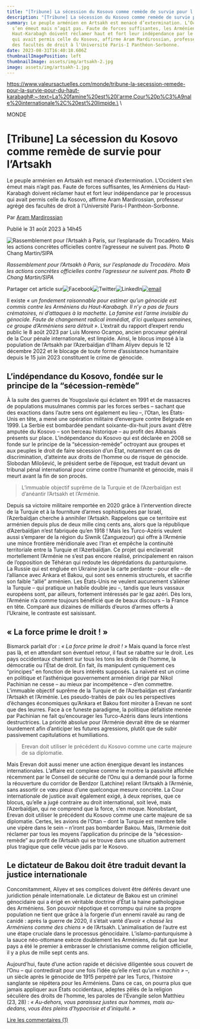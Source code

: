 ```yaml
---
title: "[Tribune] La sécession du Kosovo comme remède de survie pour l’Artsakh"
description: "[Tribune] La sécession du Kosovo comme remède de survie pour l’Artsakh"
summary: Le peuple arménien en Artsakh est menacé d’extermination. L’Occident
  s’en émeut mais n’agit pas. Faute de forces suffisantes, les Arméniens du
  Haut-Karabagh doivent réclamer haut et fort leur indépendance par le processus
  qui avait permis celle du Kosovo, affirme Aram Mardirossian, professeur agrégé
  des facultés de droit à l'Université Paris-I Panthéon-Sorbonne.
date: 2023-08-31T16:40:18.606Z
thumbnailImagePosition: left
thumbnailImage: assets/img/artsakh-2.jpg
image: assets/img/artsakh-1.jpg
---
```

https://www.valeursactuelles.com/monde/tribune-la-secession-remede-pour-la-survie-pour-du-haut-karabagh#:~:text=La%20famine%20est%20l'arme,Cour%20p%C3%A9nale%20internationale%2C%20est%20limpide.\
\
<!--StartFragment-->

MONDE

# \[Tribune] La sécession du Kosovo comme remède de survie pour l’Artsakh

Le peuple arménien en Artsakh est menacé d’extermination. L’Occident s’en émeut mais n’agit pas. Faute de forces suffisantes, les Arméniens du Haut-Karabagh doivent réclamer haut et fort leur indépendance par le processus qui avait permis celle du Kosovo, affirme Aram Mardirossian, professeur agrégé des facultés de droit à l'Université Paris-I Panthéon-Sorbonne.

Par [Aram Mardirossian](https://www.valeursactuelles.com/auteur/aram-mardirossian)

Publié le 31 août 2023 à 14h45

![Rassemblement pour l’Artsakh à Paris, sur l’esplanade du Trocadéro. Mais les actions concrètes officielles contre l’agresseur ne suivent pas. Photo © Chang Martin/SIPA](https://www.valeursactuelles.com/assets/uploads/2023/08/SIPA_01098096_0000011.jpg)

*Rassemblement pour l’Artsakh à Paris, sur l’esplanade du Trocadéro. Mais les actions concrètes officielles contre l’agresseur ne suivent pas. Photo © Chang Martin/SIPA*

Partager cet article sur![Facebook](https://www.valeursactuelles.com/assets/themes/krea-theme/images/facebook-share.svg)![Twitter](https://www.valeursactuelles.com/assets/themes/krea-theme/images/twitter-share.svg)![LinkedIn](https://www.valeursactuelles.com/assets/themes/krea-theme/images/linkedin-share.svg)[![email](https://www.valeursactuelles.com/assets/themes/krea-theme/images/email.svg)](mailto:?subject=Valeurs%20actuelles%20-%20%5BTribune%5D%20La%20s%C3%A9cession%20du%20Kosovo%20comme%20rem%C3%A8de%20de%20survie%20pour%20l%E2%80%99Artsakh&body=https://www.valeursactuelles.com/?p=276094)

Il existe *« un fondement raisonnable pour estimer qu’un génocide est commis contre les Arméniens du Haut-Karabagh. Il n’y a pas de fours crématoires, ni d’attaques à la machette. La famine est l’arme invisible du génocide. Faute de changement radical immédiat, d’ici quelques semaines, ce groupe d’Arméniens sera détruit »*. L’extrait du rapport d’expert rendu public le 8 août 2023 par Luis Moreno Ocampo, ancien procureur général de la Cour pénale internationale, est limpide. Ainsi, le blocus imposé à la population de l’Artsakh par l’Azerbaïdjan d’Ilham Aliyev depuis le 12 décembre 2022 et le blocage de toute forme d’assistance humanitaire depuis le 15 juin 2023 constituent le crime de génocide.

## L’indépendance du Kosovo, fondée sur le principe de la “sécession-remède”

À la suite des guerres de Yougoslavie qui éclatent en 1991 et de massacres de populations musulmanes commis par les forces serbes – sachant que des exactions dans l’autre sens ont également eu lieu –, l’Otan, les États-Unis en tête, a mené une opération militaire d’envergure contre Belgrade en 1999. La Serbie est bombardée pendant soixante-dix-huit jours avant d’être amputée du Kosovo – son berceau historique – au profit des Albanais présents sur place. L’indépendance du Kosovo qui est déclarée en 2008 se fonde sur le principe de la “sécession-remède” octroyant aux groupes et aux peuples le droit de faire sécession d’un État, notamment en cas de discrimination, d’atteinte aux droits de l’homme ou de risque de génocide. Slobodan Milošević, le président serbe de l’époque, est traduit devant un tribunal pénal international pour crime contre l’humanité et génocide, mais il meurt avant la fin de son procès.

> L’immuable objectif suprême de la Turquie et de l’Azerbaïdjan est d’anéantir l’Artsakh et l’Arménie.

Depuis sa victoire militaire remportée en 2020 grâce à l’intervention directe de la Turquie et à la fourniture d’armes sophistiquées par Israël, l’Azerbaïdjan cherche à annihiler l’Artsakh. Rappelons que ce territoire est arménien depuis plus de deux mille cinq cents ans, alors que la république d’Azerbaïdjan n’est fabriquée qu’en 1918 ! Mais les Turco-Azéris veulent aussi s’emparer de la région du Siwnik (Zanguezour) qui offre à l’Arménie une mince frontière méridionale avec l’Iran et empêche la continuité territoriale entre la Turquie et l’Azerbaïdjan. Ce projet qui enclaverait mortellement l’Arménie ne s’est pas encore réalisé, principalement en raison de l’opposition de Téhéran qui redoute les déprédations du panturquisme. La Russie qui est engluée en Ukraine joue la carte perdante – pour elle – de l’alliance avec Ankara et Bakou, qui sont ses ennemis structurels, et sacrifie son faible “allié” arménien. Les États-Unis ne veulent aucunement s’aliéner la Turquie – qui pratique un habile double jeu –, tandis que leurs vassaux européens sont, par ailleurs, fortement intéressés par le gaz azéri. Dès lors, l’Arménie n’a comme toujours bénéficié que de beaux discours – la France en tête. Comparé aux dizaines de milliards d’euros d’armes offerts à l’Ukraine, le contraste est saisissant.

## « La force prime le droit ! »

Bismarck parlait d’or : *« La force prime le droit ! »* Mais quand la force n’est pas là, et en attendant son éventuel retour, il faut se rabattre sur le droit. Les pays occidentaux chantent sur tous les tons les droits de l’homme, la démocratie ou l’État de droit. En fait, ils manipulent cyniquement ces “principes” en fonction de leurs intérêts supposés. La naïveté est un crime en politique et l’asthénique gouvernement arménien dirigé par Nikol Pachinian ne cesse – au mieux par incompétence – d’en commettre. L’immuable objectif suprême de la Turquie et de l’Azerbaïdjan est d’anéantir l’Artsakh et l’Arménie. Les pseudo-traités de paix ou les perspectives d’échanges économiques qu’Ankara et Bakou font miroiter à Erevan ne sont que des leurres. Face à ce funeste paradigme, la politique défaitiste menée par Pachinian ne fait qu’encourager les Turco-Azéris dans leurs intentions destructrices. La priorité absolue pour l’Arménie devrait être de se réarmer lourdement afin d’anticiper les futures agressions, plutôt que de subir passivement capitulations et humiliations.

> Erevan doit utiliser le précédent du Kosovo comme une carte majeure de sa diplomatie.

Mais Erevan doit aussi mener une action énergique devant les instances internationales. L’affaire est complexe comme le montre la passivité affichée récemment par le Conseil de sécurité de l’Onu qui a demandé pour la forme la réouverture du corridor de Berdzor (Latchine) reliant l’Artsakh à l’Arménie, sans assortir ce vœu pieux d’une quelconque mesure concrète. La Cour internationale de justice avait également exigé, à deux reprises, que ce blocus, qu’elle a jugé contraire au droit international, soit levé, mais l’Azerbaïdjan, qui ne comprend que la force, s’en moque. Nonobstant, Erevan doit utiliser le précédent du Kosovo comme une carte majeure de sa diplomatie. Certes, les avions de l’Otan – dont la Turquie est membre telle une vipère dans le sein – n’iront pas bombarder Bakou. Mais, l’Arménie doit réclamer par tous les moyens l’application du principe de la “sécession-remède” au profit de l’Artsakh qui se trouve dans une situation autrement plus tragique que celle vécue jadis par le Kosovo.

## Le dictateur de Bakou doit être traduit devant la justice internationale

Concomitamment, Aliyev et ses complices doivent être déférés devant une juridiction pénale internationale. Le dictateur de Bakou est un criminel génocidaire qui a érigé en véritable doctrine d’État la haine pathologique des Arméniens. Son pouvoir népotique et corrompu qui ruine sa propre population ne tient que grâce à la forgerie d’un ennemi ravalé au rang de canidé : après la guerre de 2020, il s’était vanté d’avoir *« chassé les Arméniens comme des chiens »* de l’Artsakh. L’animalisation de l’autre est une étape cruciale dans le processus génocidaire. L’islamo-panturquisme à la sauce néo-ottomane exècre doublement les Arméniens, du fait que leur pays a été le premier à embrasser le christianisme comme religion officielle, il y a plus de mille sept cents ans.

Aujourd’hui, faute d’une action rapide et décisive diligentée sous couvert de l’Onu – qui contredirait pour une fois l’idée qu’elle n’est qu’un *« machin »* –, un siècle après le génocide de 1915 perpétré par les Turcs, l’histoire sanglante se répétera pour les Arméniens. Dans ce cas, on pourra plus que jamais appliquer aux États occidentaux, adeptes zélés de la religion séculière des droits de l’homme, les paroles de l’Évangile selon Matthieu (23, 28) : *« Au-dehors, vous paraissez justes aux hommes, mais au-dedans, vous êtes pleins d’hypocrisie et d’iniquité. »*

[Lire les commentaires (1)](https://www.valeursactuelles.com/monde/tribune-la-secession-remede-pour-la-survie-pour-du-haut-karabagh#commentsSection)

<!--EndFragment-->